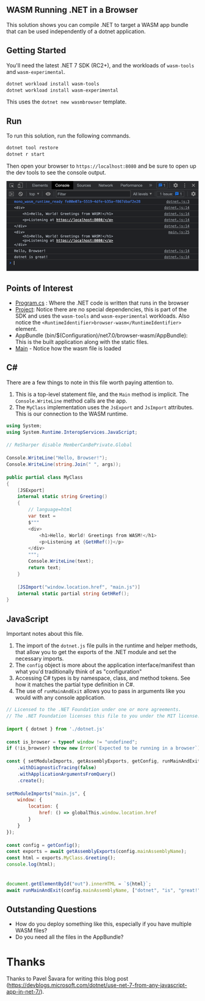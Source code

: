 ## WASM Running .NET in a Browser

This solution shows you can compile .NET to target a WASM app bundle that can
be used independently of a dotnet application.

## Getting Started

You'll need the latest .NET 7 SDK (RC2+), and the workloads of `wasm-tools` and `wasm-experimental`.

```bash
dotnet workload install wasm-tools
dotnet workload install wasm-experimental
```

This uses the `dotnet new wasmbrowser` template.

## Run

To run this solution, run the following commands.

```bash
dotnet tool restore
dotnet r start
```

Then open your browser to `https://localhost:8080` and be sure to open up the dev tools to see the console output.

![console output](console-output.png)

## Points of Interest

- [Program.cs](Program.cs) : Where the .NET code is written that runs in the browser
- [Project](HelloDotnetWasm.csproj): Notice there are no special dependencies, this is part of the SDK and uses the `wasm-tools` and `wasm-experimental` workloads. Also notice the `<RuntimeIdentifier>browser-wasm</RuntimeIdentifier>` element.
- AppBundle (bin/$(Configuration)/net7.0/browser-wasm/AppBundle): This is the built application along with the static files.
- [Main](main.js) - Notice how the wasm file is loaded

## C#

There are a few things to note in this file worth paying attention to.

1. This is a top-level statement file, and the `Main` method is implicit. The `Console.WriteLine` method calls are the app.
2. The `MyClass` implementation uses the `JsExport` and `JsImport` attributes. This is our connection to the WASM runtime.

```c#
using System;
using System.Runtime.InteropServices.JavaScript;

// ReSharper disable MemberCanBePrivate.Global

Console.WriteLine("Hello, Browser!");
Console.WriteLine(string.Join(" ", args));

public partial class MyClass
{
    [JSExport]
    internal static string Greeting()
    {
        // language=html
        var text = 
        $"""
        <div>
            <h1>Hello, World! Greetings from WASM!</h1>
            <p>Listening at {GetHRef()}</p>
        </div>
        """;
        Console.WriteLine(text);
        return text;
    }

    [JSImport("window.location.href", "main.js")]
    internal static partial string GetHRef();
}
```

## JavaScript

Important notes about this file.

1. The import of the `dotnet.js` file pulls in the runtime and helper methods, that allow you to get the exports of the .NET module and set the necessary imports.
2. The `config` object is more about the application interface/manifest than what you'd traditionally think of as "configuration"
3. Accessing C# types is by namespace, class, and method tokens. See how it matches the partial type definition in C#.
4. The use of `runMainAndExit` allows you to pass in arguments like you would with any console application. 

```javascript
// Licensed to the .NET Foundation under one or more agreements.
// The .NET Foundation licenses this file to you under the MIT license.

import { dotnet } from './dotnet.js'

const is_browser = typeof window != "undefined";
if (!is_browser) throw new Error(`Expected to be running in a browser`);

const { setModuleImports, getAssemblyExports, getConfig, runMainAndExit } = await dotnet
    .withDiagnosticTracing(false)
    .withApplicationArgumentsFromQuery()
    .create();

setModuleImports("main.js", {
    window: {
        location: {
            href: () => globalThis.window.location.href
        }
    }
});

const config = getConfig();
const exports = await getAssemblyExports(config.mainAssemblyName);
const html = exports.MyClass.Greeting();
console.log(html);


document.getElementById("out").innerHTML = `${html}`;
await runMainAndExit(config.mainAssemblyName, ["dotnet", "is", "great!"]);
```

## Outstanding Questions

- How do you deploy something like this, especially if you have multiple WASM files?
- Do you need all the files in the AppBundle?

# Thanks

Thanks to Pavel Šavara for writing this blog post (https://devblogs.microsoft.com/dotnet/use-net-7-from-any-javascript-app-in-net-7/).